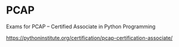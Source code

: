 # PCAP
Exams for PCAP – Certified Associate in Python Programming

https://pythoninstitute.org/certification/pcap-certification-associate/

